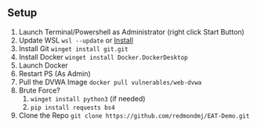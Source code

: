 ## Setup
1. Launch Terminal/Powershell as Administrator (right click Start Button)
2. Update WSL `wsl --update` or [Install](https://learn.microsoft.com/en-us/windows/wsl/install)
3. Install Git `winget install git.git`
4. Install Docker `winget install Docker.DockerDesktop`
5. Launch Docker
6. Restart PS (As Admin)
7. Pull the DVWA Image `docker pull vulnerables/web-dvwa`
8. Brute Force?
    1. `winget install python3` (if needed)
    2. `pip install requests bs4`
8. Clone the Repo `git clone https://github.com/redmondmj/EAT-Demo.git`